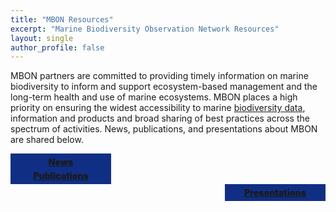 ```yaml
---
title: "MBON Resources"
excerpt: "Marine Biodiversity Observation Network Resources"
layout: single
author_profile: false
---
```

MBON partners are committed to providing timely information on marine biodiversity to inform and support ecosystem-based management and the long-term health and use of marine ecosystems.  MBON places a high priority on ensuring the widest accessibility to marine [biodiversity data](https://marinebon.org/pages/data/), information and products and broad sharing of best practices across the spectrum of activities. News, publications, and presentations about MBON are shared below.


<div style="width:30%; float:left; text-align:center; background-color: #102f84; font-weight: 900; color: #ffffff; padding: 5px;"><a href="news.md">News</a></div>

<div style="clearfix;"></div>

<div style="width:30%; float:center; text-align:center; background-color: #102f84; font-weight: 900; color: #ffffff; padding: 5px;"><a href="publications.md">Publications</a></div>

<div style="clearfix;"></div>

<div style="width:30%; float:right; text-align:center; background-color: #102f84; font-weight: 900; color: #ffffff; padding: 5px;"><a href="presentations.md">Presentations</a></div>
